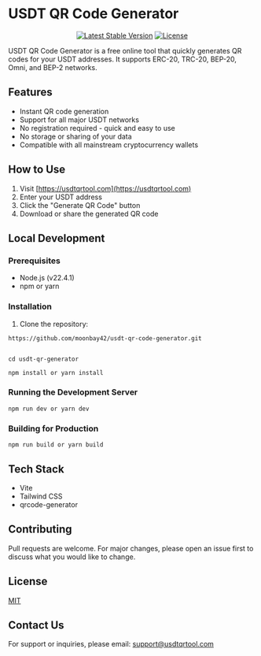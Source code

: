 # USDT QR Code Generator

<p align="center">
<a href="https://github.com/moonbay42/usdt-qr-code-generator"><img src="https://img.shields.io/github/package-json/v/moonbay42/usdt-qr-code-generator" alt="Latest Stable Version"></a>
<a href="https://github.com/moonbay42/usdt-qr-code-generator"><img src="https://img.shields.io/github/license/moonbay42/usdt-qr-code-generator" alt="License"></a>

</p>


USDT QR Code Generator is a free online tool that quickly generates QR codes for your USDT addresses. It supports ERC-20, TRC-20, BEP-20, Omni, and BEP-2 networks.

## Features

- Instant QR code generation
- Support for all major USDT networks
- No registration required - quick and easy to use
- No storage or sharing of your data
- Compatible with all mainstream cryptocurrency wallets

## How to Use

1. Visit [https://usdtqrtool.com](https://usdtqrtool.com)
2. Enter your USDT address
3. Click the "Generate QR Code" button
4. Download or share the generated QR code

## Local Development

### Prerequisites

- Node.js (v22.4.1)
- npm or yarn

### Installation

1. Clone the repository:

```
https://github.com/moonbay42/usdt-qr-code-generator.git
```

```Prerequisites

cd usdt-qr-generator
```

```
npm install or yarn install
```

### Running the Development Server

```
npm run dev or yarn dev
```

### Building for Production

```
npm run build or yarn build
```

## Tech Stack

- Vite
- Tailwind CSS
- qrcode-generator

## Contributing

Pull requests are welcome. For major changes, please open an issue first to discuss what you would like to change.

## License

[MIT](https://choosealicense.com/licenses/mit/)

## Contact Us

For support or inquiries, please email: support@usdtqrtool.com
